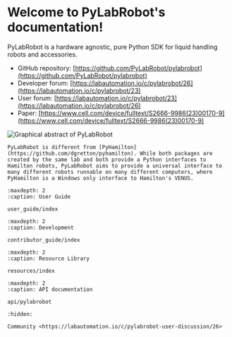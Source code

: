 # Welcome to PyLabRobot's documentation!

PyLabRobot is a hardware agnostic, pure Python SDK for liquid handling robots and accessories.

- GitHub repository: [https://github.com/PyLabRobot/pylabrobot](https://github.com/PyLabRobot/pylabrobot)
- Developer forum: [https://labautomation.io/c/pylabrobot/26](https://labautomation.io/c/pylabrobot/23)
- User forum: [https://labautomation.io/c/pylabrobot/23](https://labautomation.io/c/pylabrobot/26)
- Paper: [https://www.cell.com/device/fulltext/S2666-9986(23)00170-9](https://www.cell.com/device/fulltext/S2666-9986(23)00170-9)

![Graphical abstract of PyLabRobot](/img/plr.jpg)

```{note}
PyLabRobot is different from [PyHamilton](https://github.com/dgretton/pyhamilton). While both packages are created by the same lab and both provide a Python interfaces to Hamilton robots, PyLabRobot aims to provide a universal interface to many different robots runnable on many different computers, where PyHamilton is a Windows only interface to Hamilton's VENUS.
```

```{toctree}
:maxdepth: 2
:caption: User Guide

user_guide/index
```

```{toctree}
:maxdepth: 2
:caption: Development

contributor_guide/index
```

```{toctree}
:maxdepth: 2
:caption: Resource Library

resources/index
```

```{toctree}
:maxdepth: 2
:caption: API documentation

api/pylabrobot
```

```{toctree}
:hidden:

Community <https://labautomation.io/c/pylabrobot-user-discussion/26>
```
